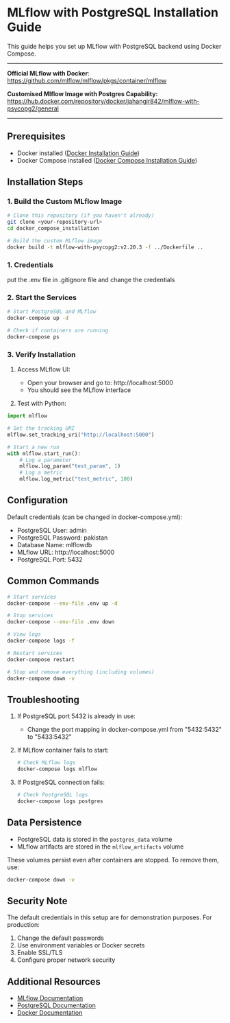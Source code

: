 # MLflow with PostgreSQL Installation Guide

This guide helps you set up MLflow with PostgreSQL backend using Docker Compose.

---

**Official MLflow with Docker**: https://github.com/mlflow/mlflow/pkgs/container/mlflow

**Customised Mlflow Image with Postgres Capability:** https://hub.docker.com/repository/docker/jahangir842/mlflow-with-psycopg2/general

---

## Prerequisites

- Docker installed ([Docker Installation Guide](https://docs.docker.com/get-docker/))
- Docker Compose installed ([Docker Compose Installation Guide](https://docs.docker.com/compose/install/))

## Installation Steps

### 1. Build the Custom MLflow Image

```bash
# Clone this repository (if you haven't already)
git clone <your-repository-url>
cd docker_compose_installation

# Build the custom MLflow image
docker build -t mlflow-with-psycopg2:v2.20.3 -f ../Dockerfile ..
```

### 1. Credentials

put the .env file in .gitignore file and change the credentials


### 2. Start the Services

```bash
# Start PostgreSQL and MLflow
docker-compose up -d

# Check if containers are running
docker-compose ps
```

### 3. Verify Installation

1. Access MLflow UI:
   - Open your browser and go to: http://localhost:5000
   - You should see the MLflow interface

2. Test with Python:
```python
import mlflow

# Set the tracking URI
mlflow.set_tracking_uri("http://localhost:5000")

# Start a new run
with mlflow.start_run():
    # Log a parameter
    mlflow.log_param("test_param", 1)
    # Log a metric
    mlflow.log_metric("test_metric", 100)
```

## Configuration

Default credentials (can be changed in docker-compose.yml):
- PostgreSQL User: admin
- PostgreSQL Password: pakistan
- Database Name: mlflowdb
- MLflow URL: http://localhost:5000
- PostgreSQL Port: 5432

## Common Commands

```bash
# Start services
docker-compose --env-file .env up -d

# Stop services
docker-compose --env-file .env down

# View logs
docker-compose logs -f

# Restart services
docker-compose restart

# Stop and remove everything (including volumes)
docker-compose down -v
```

## Troubleshooting

1. If PostgreSQL port 5432 is already in use:
   - Change the port mapping in docker-compose.yml from "5432:5432" to "5433:5432"

2. If MLflow container fails to start:
   ```bash
   # Check MLflow logs
   docker-compose logs mlflow
   ```

3. If PostgreSQL connection fails:
   ```bash
   # Check PostgreSQL logs
   docker-compose logs postgres
   ```

## Data Persistence

- PostgreSQL data is stored in the `postgres_data` volume
- MLflow artifacts are stored in the `mlflow_artifacts` volume

These volumes persist even after containers are stopped. To remove them, use:
```bash
docker-compose down -v
```

## Security Note

The default credentials in this setup are for demonstration purposes. For production:
1. Change the default passwords
2. Use environment variables or Docker secrets
3. Enable SSL/TLS
4. Configure proper network security

## Additional Resources

- [MLflow Documentation](https://www.mlflow.org/docs/latest/index.html)
- [PostgreSQL Documentation](https://www.postgresql.org/docs/)
- [Docker Documentation](https://docs.docker.com/)
